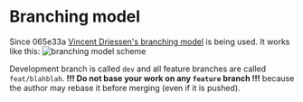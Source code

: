 # Branching model

Since 065e33a [Vincent Driessen's branching model](https://nvie.com/posts/a-successful-git-branching-model/) is being used. It works like this: ![branching model scheme](https://nvie.com/img/git-model@2x.png)

Development branch is called `dev` and all feature branches are called `feat/blahblah`. **!!! Do not base your work on any `feature` branch !!!** because the author may rebase it before merging (even if it is pushed).